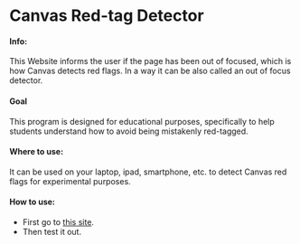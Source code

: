 # Canvas Red-tag Detector
#### Info:
This Website informs the user if the page has been out of focused, which is how Canvas detects red flags. In a way it can be also called an out of focus detector.
#### Goal
This program is designed for educational purposes, specifically to help students understand how to avoid being mistakenly red-tagged.
<br>
#### Where to use:
It can be used on your laptop, ipad, smartphone, etc. to detect Canvas red flags for experimental purposes.
<br>
#### How to use:
- First go to [this site](https://marhosa.github.io/CanvasRedtagDetector/).
- Then test it out.


